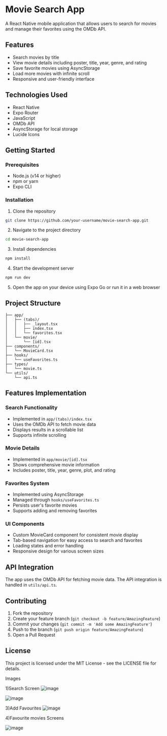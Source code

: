 # Movie Search App

A React Native mobile application that allows users to search for movies and manage their favorites using the OMDb API.

## Features

- Search movies by title
- View movie details including poster, title, year, genre, and rating
- Save favorite movies using AsyncStorage
- Load more movies with infinite scroll
- Responsive and user-friendly interface

## Technologies Used

- React Native
- Expo Router
- JavaScript
- OMDb API
- AsyncStorage for local storage
- Lucide Icons

## Getting Started

### Prerequisites

- Node.js (v14 or higher)
- npm or yarn
- Expo CLI

### Installation

1. Clone the repository
```bash
git clone https://github.com/your-username/movie-search-app.git
```

2. Navigate to the project directory
```bash
cd movie-search-app
```

3. Install dependencies
```bash
npm install
```

4. Start the development server
```bash
npm run dev
```

5. Open the app on your device using Expo Go or run it in a web browser

## Project Structure

```
├── app/
│   ├── (tabs)/
│   │   ├── _layout.tsx
│   │   ├── index.tsx
│   │   └── favorites.tsx
│   └── movie/
│       └── [id].tsx
├── components/
│   └── MovieCard.tsx
├── hooks/
│   └── useFavorites.ts
├── types/
│   └── movie.ts
└── utils/
    └── api.ts
```

## Features Implementation

### Search Functionality
- Implemented in `app/(tabs)/index.tsx`
- Uses the OMDb API to fetch movie data
- Displays results in a scrollable list
- Supports infinite scrolling

### Movie Details
- Implemented in `app/movie/[id].tsx`
- Shows comprehensive movie information
- Includes poster, title, year, genre, plot, and rating

### Favorites System
- Implemented using AsyncStorage
- Managed through `hooks/useFavorites.ts`
- Persists user's favorite movies
- Supports adding and removing favorites

### UI Components
- Custom MovieCard component for consistent movie display
- Tab-based navigation for easy access to search and favorites
- Loading states and error handling
- Responsive design for various screen sizes

## API Integration

The app uses the OMDb API for fetching movie data. The API integration is handled in `utils/api.ts`.

## Contributing

1. Fork the repository
2. Create your feature branch (`git checkout -b feature/AmazingFeature`)
3. Commit your changes (`git commit -m 'Add some AmazingFeature'`)
4. Push to the branch (`git push origin feature/AmazingFeature`)
5. Open a Pull Request

## License

This project is licensed under the MIT License - see the LICENSE file for details.

Images


1)Search Screen
![image](https://github.com/user-attachments/assets/8d3f84ab-b788-4658-91ec-9aa8bab5807a)

![image](https://github.com/user-attachments/assets/fbe76ea7-c799-4235-9fb0-db67089900e3)



3)Add Favourites
![image](https://github.com/user-attachments/assets/4ade343d-6ec9-4ea6-b746-4e48fbd4f788)



4)Favourite movies Screens

![image](https://github.com/user-attachments/assets/0694ede9-974d-40c1-8d7b-d26d8a0d7914)

